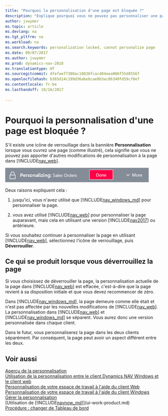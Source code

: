 ```yaml
---
title: "Pourquoi la personnalisation d'une page est bloquée ?"
description: "Explique pourquoi vous ne pouvez pas personnaliser une page et ce que vous pouvez faire pour la déverrouiller et pouvoir ainsi la personnaliser."
author: jswymer
ms.topic: article
ms.devlang: na
ms.tgt_pltfrm: na
ms.workload: na
ms.search.keywords: personalization locked, cannot personalize page
ms.date: 09/07/2017
ms.author: jswymer
ms.prod: dynamics-nav-2018
ms.translationtype: HT
ms.sourcegitcommit: 4fefaef7380ac10836fcac404eea006f55d8556f
ms.openlocfilehash: b365d14c199d36abebcae0b3ac86340fd59cf8ef
ms.contentlocale: fr-be
ms.lasthandoff: 10/16/2017

---
```

# <a name="why-is-the-page-is-locked-from-personalizing"></a>Pourquoi la personnalisation d'une page est bloquée ?
S'il existe une icône de verrouillage dans la bannière **Personnalisation** lorsque vous ouvrez une page (comme illustré), cela signifie que vous ne pouvez pas apporter d'autres modifications de personnalisation à la page dans [!INCLUDE[nav_web](includes/nav_web_md.md)].

![Verrouillage de personnalisation](media/personalization-locked.png "Verrouillage de personnalisation")

Deux raisons expliquent cela :
1.  jusqu'ici, vous n'avez utilisé que [!INCLUDE[nav_windows_md](includes/nav_windows_md.md)] pour personnaliser la page.

2. vous avez utilisé [!INCLUDE[nav_web](includes/nav_web_md.md)] pour personnaliser la page auparavant, mais cela en utilisant une version [!INCLUDE[nav2017](includes/nav2017.md)] ou antérieure.   

Si vous souhaitez continuer à personnaliser la page en utilisant [!INCLUDE[nav_web](includes/nav_web_md.md)], sélectionnez l'icône de verrouillage, puis **Déverrouiller**.

## <a name="what-happens-when-you-unlock-the-page"></a>Ce qui se produit lorsque vous déverrouillez la page
Si vous choisissez de déverrouiller la page, la personnalisation actuelle de la page dans [!INCLUDE[nav_web](includes/nav_web_md.md)] est effacée, c'est-à-dire que la page revient à sa disposition initiale et que vous devez recommencer de zéro.

Dans [!INCLUDE[nav_windows_md](includes/nav_windows_md.md)], la page demeure comme elle était et n'est pas affectée par les nouvelles modifications de [!INCLUDE[nav_web](includes/nav_web_md.md)]. La personnalisation dans [!INCLUDE[nav_web](includes/nav_web_md.md)] et [!INCLUDE[nav_windows_md](includes/nav_windows_md.md)] se séparent. Vous aurez donc une version personnalisée dans chaque client. 

Dans le futur, vous personnaliserez la page dans les deux clients séparément. Par conséquent, la page peut avoir un aspect différent entre les deux.

## <a name="see-also"></a>Voir aussi
[Aperçu de la personnalisation](ui-personalization-overview.md)  
[Utilisation de la personnalisation entre le client Dynamics NAV Windows et le client web](ui-personalization-overview.md#PersonalizationWinWeb)  
[Personnalisation de votre espace de travail à l'aide du client Web](ui-personalization-user.md)  
[Personnalisation de votre espace de travail à l'aide du client Windows](ui-personalization-windows-client.md)  
[Gérer la personnalisation](ui-personalization-manage.md)  
[Utilisation de [!INCLUDE[navnow_md](includes/navnow_md.md)]](ui-work-product.md)  
[Procédure : changer de Tableau de bord](change-role.md)  

